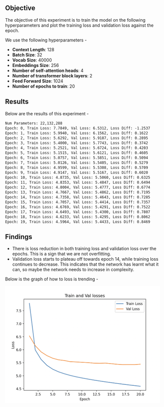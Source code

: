 ## Objective
The objective of this experiment is to train the model on the following hyperparameters and plot the training loss and validation loss against the epoch.

We use the following hyperparameters -

- **Context Length**: 128
- **Batch Size**: 32
- **Vocab Size**: 40000
- **Embeddings Size**: 256
- **Number of self-attention heads**: 4
- **Number of transformer block layers**: 2
- **Feed Forward Size**: 1024
- **Number of epochs to train**: 20

## Results
Below are the results of this experiment -
```
Num Parameters: 22,132,288
Epoch: 0, Train Loss: 7.7849, Val Loss: 6.5312, Loss Diff: -1.2537
Epoch: 1, Train Loss: 5.9940, Val Loss: 6.1562, Loss Diff: 0.1622
Epoch: 2, Train Loss: 5.6292, Val Loss: 5.9187, Loss Diff: 0.2895
Epoch: 3, Train Loss: 5.4000, Val Loss: 5.7743, Loss Diff: 0.3742
Epoch: 4, Train Loss: 5.2521, Val Loss: 5.6724, Loss Diff: 0.4203
Epoch: 5, Train Loss: 5.1515, Val Loss: 5.6121, Loss Diff: 0.4605
Epoch: 6, Train Loss: 5.0757, Val Loss: 5.5851, Loss Diff: 0.5094
Epoch: 7, Train Loss: 5.0126, Val Loss: 5.5405, Loss Diff: 0.5279
Epoch: 8, Train Loss: 4.9599, Val Loss: 5.5308, Loss Diff: 0.5709
Epoch: 9, Train Loss: 4.9147, Val Loss: 5.5167, Loss Diff: 0.6020
Epoch: 10, Train Loss: 4.8735, Val Loss: 5.5060, Loss Diff: 0.6325
Epoch: 11, Train Loss: 4.8353, Val Loss: 5.4847, Loss Diff: 0.6494
Epoch: 12, Train Loss: 4.8004, Val Loss: 5.4777, Loss Diff: 0.6774
Epoch: 13, Train Loss: 4.7667, Val Loss: 5.4862, Loss Diff: 0.7195
Epoch: 14, Train Loss: 4.7358, Val Loss: 5.4643, Loss Diff: 0.7285
Epoch: 15, Train Loss: 4.7057, Val Loss: 5.4414, Loss Diff: 0.7357
Epoch: 16, Train Loss: 4.6769, Val Loss: 5.4291, Loss Diff: 0.7522
Epoch: 17, Train Loss: 4.6493, Val Loss: 5.4300, Loss Diff: 0.7807
Epoch: 18, Train Loss: 4.6233, Val Loss: 5.4295, Loss Diff: 0.8062
Epoch: 19, Train Loss: 4.5964, Val Loss: 5.4433, Loss Diff: 0.8469
```

## Findings

- There is loss reduction in both training loss and validation loss over the epochs. This is a sign that we are not overfitting.
- Validation loss starts to plateau off towards epoch 14, while training loss continues to decrease. This indicates that the network has learnt what it can, so maybe the network needs to increase in complexity.

Below is the graph of how to loss is trending - 

![Loss](loss.png)
